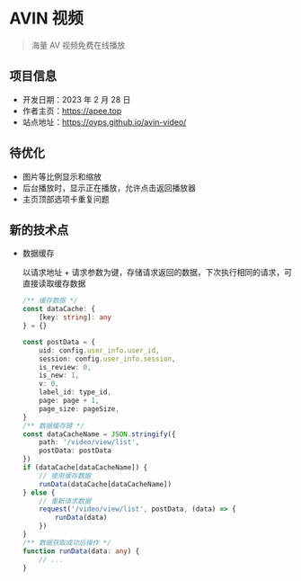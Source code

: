 # AVIN 视频

> 海量 AV 视频免费在线播放

## 项目信息

- 开发日期：2023 年 2 月 28 日
- 作者主页：https://apee.top
- 站点地址：https://oyps.github.io/avin-video/

## 待优化

- 图片等比例显示和缩放
- 后台播放时，显示正在播放，允许点击返回播放器
- 主页顶部选项卡重复问题

## 新的技术点

- 数据缓存

    以请求地址 + 请求参数为键，存储请求返回的数据，下次执行相同的请求，可直接读取缓存数据

    ```ts
    /** 缓存数据 */
    const dataCache: {
        [key: string]: any
    } = {}
    ```

    ```ts
    const postData = {
        uid: config.user_info.user_id,
        session: config.user_info.session,
        is_review: 0,
        is_new: 1,
        v: 0,
        label_id: type_id,
        page: page + 1,
        page_size: pageSize,
    }
    /** 数据缓存键 */
    const dataCacheName = JSON.stringify({
        path: '/video/view/list',
        postData: postData
    })
    if (dataCache[dataCacheName]) {
        // 使用缓存数据
        runData(dataCache[dataCacheName])
    } else {
        // 重新请求数据
        request('/video/view/list', postData, (data) => {
            runData(data)
        })
    }
    /** 数据获取成功后操作 */
    function runData(data: any) {
        // ...
    }
    ```